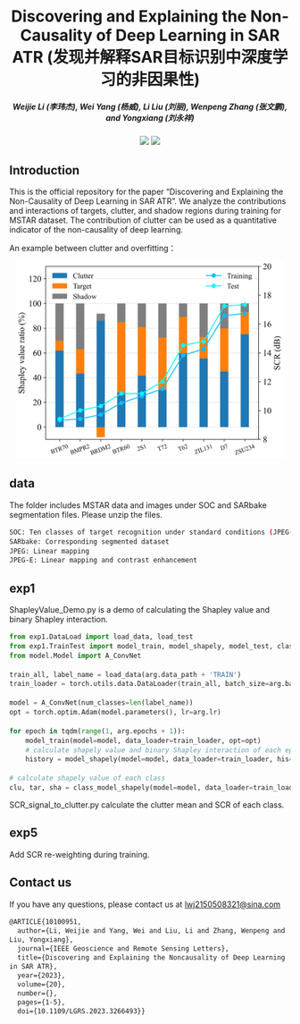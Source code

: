 <h1 align="center"> Discovering and Explaining the Non-Causality of Deep Learning in SAR ATR (发现并解释SAR目标识别中深度学习的非因果性) </h1> 

<h5 align="center"><em> Weijie Li (李玮杰), Wei Yang (杨威), Li Liu (刘丽), Wenpeng Zhang (张文鹏), and Yongxiang (刘永祥) </em></h5>

<p align="center">
<a href="https://arxiv.org/abs/2304.00668"><img src="https://img.shields.io/badge/Paper-arxiv-red"></a>
<a href="https://ieeexplore.ieee.org/document/10100951"><img src="https://img.shields.io/badge/Paper-IEEE%20GRSL-red"></a>
</p>

## Introduction
This is the official repository for the paper “Discovering and Explaining the Non-Causality of Deep Learning in SAR ATR”. We analyze the contributions and interactions of targets, clutter, and shadow regions during training for MSTAR dataset. The contribution of clutter can be used as a quantitative indicator of the non-causality of deep learning. 

An example between clutter and overfitting：
<p align="center">
  <img src="https://github.com/waterdisappear/Data-Bias-in-MSTAR/blob/main/class_scr_convenext.jpg" width="480">
</p>


## data
The folder includes MSTAR data and images under SOC and SARbake segmentation files. Please unzip the files.

```bash
SOC: Ten classes of target recognition under standard conditions (JPEG-E)  
SARbake: Corresponding segmented dataset  
JPEG: Linear mapping  
JPEG-E: Linear mapping and contrast enhancement  
```

## exp1
ShapleyValue_Demo.py is a demo of calculating the Shapley value and binary Shapley interaction.

```python
from exp1.DataLoad import load_data, load_test
from exp1.TrainTest import model_train, model_shapely, model_test, class_model_shapely
from model.Model import A_ConvNet

train_all, label_name = load_data(arg.data_path + 'TRAIN')
train_loader = torch.utils.data.DataLoader(train_all, batch_size=arg.batch_size, shuffle=True)

model = A_ConvNet(num_classes=len(label_name))
opt = torch.optim.Adam(model.parameters(), lr=arg.lr)

for epoch in tqdm(range(1, arg.epochs + 1)):
    model_train(model=model, data_loader=train_loader, opt=opt)
    # calculate shapely value and binary Shapley interaction of each epoch
    history = model_shapely(model=model, data_loader=train_loader, his=history)
    
# calculate shapely value of each class
clu, tar, sha = class_model_shapely(model=model, data_loader=train_loader, label_length=len(label_name)) 
```
SCR_signal_to_clutter.py calculate the clutter mean and SCR of each class.

## exp5
Add SCR re-weighting during training.

## Contact us
If you have any questions, please contact us at lwj2150508321@sina.com

```
@ARTICLE{10100951,
  author={Li, Weijie and Yang, Wei and Liu, Li and Zhang, Wenpeng and Liu, Yongxiang},
  journal={IEEE Geoscience and Remote Sensing Letters}, 
  title={Discovering and Explaining the Noncausality of Deep Learning in SAR ATR}, 
  year={2023},
  volume={20},
  number={},
  pages={1-5},
  doi={10.1109/LGRS.2023.3266493}}
```

